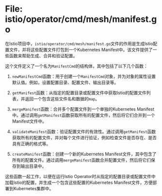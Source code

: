 # File: istio/operator/cmd/mesh/manifest.go

在Istio项目中，`istio/operator/cmd/mesh/manifest.go`文件的作用是生成Istio配置文件，并将这些配置文件打包到一个Kubernetes Manifest中。该文件提供了一些函数来帮助生成、合并和验证配置。

这个文件定义了一个名为`ManifestCmd`的结构体，其中包括了以下几个函数：

1. `newManifestCmd`函数：用于创建一个`ManifestCmd`对象，并为对象的属性设置默认值。例如，设置配置目录、配置文件、输出目录等。

2. `getManifest`函数：从指定的配置目录或配置文件中获取Istio的配置文件列表，并返回一个包含这些文件名和数据的`map`。

3. `mergeManifest`函数：合并多个配置文件到一个单独的Kubernetes Manifest中。通过调用`getManifest`函数获取所有的配置文件，然后将它们合并到一个Manifest文件中。

4. `validateManifest`函数：验证配置文件的有效性。通过调用`getManifest`函数获取所有的配置文件，并对每个文件进行验证，例如检查文件是否存在、是否具有正确的格式等。

5. `createManifest`函数：创建一个新的Kubernetes Manifest文件，其中包含了所有的配置文件。通过调用`mergeManifest`函数合并配置文件，然后将它们保存到输出目录中。

这些函数一起工作，以便在运行Istio Operator时从指定的配置目录或配置文件中加载Istio的配置，并生成一个包含这些配置的Kubernetes Manifest文件，方便部署到Kubernetes集群中。

